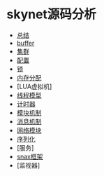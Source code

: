 # skynet源码分析

- [总结](summary.md)
- [buffer](buffer.md)
- [集群](cluster.md)
- [配置](config.md)
- [锁](lock.md)
- [内存分配](malloc.md)
- [LUA虚拟机]
- [线程模型](thread.md)
- [计时器](timer.md)
- [模块机制](modules.md)
- [消息机制](msg.md)
- [网络模块](net.md)
- [序列化](serialize.md)
- [服务]
- [snax框架](snax.md)
- [监视器]

